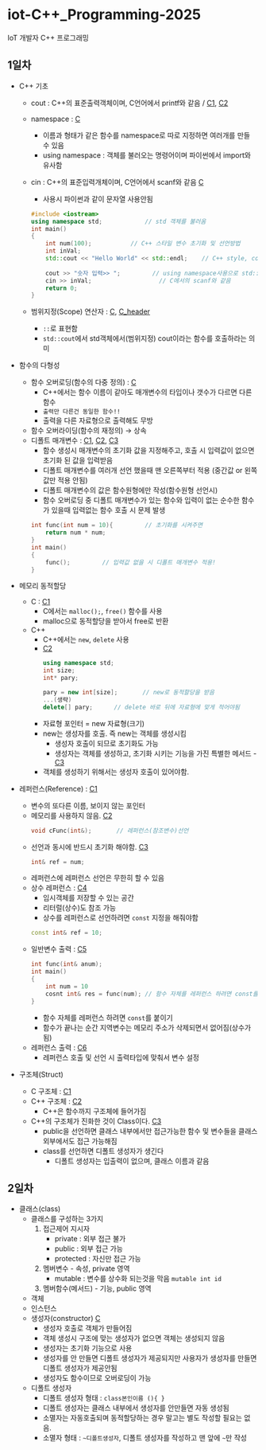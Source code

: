 # iot-C++_Programming-2025
 IoT 개발자 C++ 프로그래밍

## 1일차
- C++ 기초
    - cout : C++의 표준출력객체이며, C언어에서 printf와 같음 / [C1](./Day1/cout.cpp), [C2](./Day1/cout2.cpp)
    - namespace : [C](./Day1/namesp.cpp)
        - 이름과 형태가 같은 함수를 namespace로 따로 지정하면 여러개를 만들 수 있음
        - using namespace : 객체를 불러오는 명령어이며 파이썬에서 import와 유사함
    - cin : C++의 표준입력개체이며, C언어에서 scanf와 같음 [C](./Day1/cin.cpp)
        - 사용시 파이썬과 같이 문자열 사용안됨
        
        ```c++
        #include <iostream>
        using namespace std;            // std 객체를 불러옴
        int main()
        {
            int num(100);           // C++ 스타일 변수 초기화 및 선언방법
            int inVal;
            std::cout << "Hello World" << std::endl;    // C++ style, cout은 입력 endl는 개행
            
            cout >> "숫자 입력>> ";         // using namespace사용으로 std::cout에서 std:: 생략가능
            cin >> inVal;                   // C에서의 scanf와 같음
            return 0;
        }
        ```
    - 범위지정(Scope) 연산자 : [C](./Day1/scope.cpp), [C_header](./Day1/scope.h)
        - `::`로 표현함
        - `std::cout`에서 std객체에서(범위지정) cout이라는 함수를 호출하라는 의미

- 함수의 다형성
    - 함수 오버로딩(함수의 다중 정의) : [C](./Day1/overloading.cpp)
        - C++에서는 함수 이름이 같아도 매개변수의 타입이나 갯수가 다르면 다른함수
        - `출력만 다른건 동일한 함수!!`
        - 출력을 다른 자료형으로 출력해도 무방
    - 함수 오버라이딩(함수의 재정의) → 상속
    - 디폴트 매개변수 : [C1](./Day1/default.cpp), [C2](./Day1/default2.cpp), [C3](./Day1/default3.cpp)
        - 함수 생성시 매개변수의 초기화 값을 지정해주고,
          호출 시 입력값이 없으면 초기화 된 값을 입력받음
        - 디폴트 매개변수를 여러개 선언 했을때 맨 오른쪽부터 적용
          (중간값 or 왼쪽 값만 적용 안됨)
        - 디폴트 매개변수의 값은 함수원형에만 작성(함수원형 선언시)
        - 함수 오버로딩 중 디폴트 매개변수가 있는 함수와
          입력이 없는 순수한 함수가 있을때 입력없는 함수 호출 시 문제 발생
        ```c++
        int func(int num = 10){         // 초기화를 시켜주면
            return num * num;
        }
        int main()
        {
            func();         // 입력값 없을 시 디폴트 매개변수 적용!
        }
        ```

- 메모리 동적할당
    - C : [C1](./Day1/new.cpp)
        - C에서는 `malloc();`, `free()` 함수를 사용
        - malloc으로 동적할당을 받아서 free로 반환
    - C++
        - C++에서는 `new`, `delete` 사용
        - [C2](./Day1/new2.cpp)
            ```c++
            using namespace std;
            int size;
            int* pary;

            pary = new int[size];       // new로 동적할당을 받음
            ...(생략)
            delete[] pary;      // delete 바로 뒤에 자료형에 맞게 적어야됨
            ```
        - 자료형 포인터 = new 자료형(크기)
        - new는 생성자를 호출. 즉 new는 객체를 생성시킴
            - 생성자 호출이 되므로 초기화도 가능
            - 생성자는 객체를 생성하고, 초기화 시키는 기능을 가진 특별한 메서드 - [C3](./Day1/new3.cpp)
        - 객체를 생성하기 위해서는 생성자 호출이 있어야함.

- 레퍼런스(Reference) : [C1](./Day1/ref.cpp)
    - 변수의 또다른 이름, 보이지 않는 포인터
    - 메모리를 사용하지 않음. [C2](./Day1/ref2.cpp)
        ```c++
        void cFunc(int&);       // 레퍼런스(참조변수)선언
        ```
    - 선언과 동시에 반드시 초기화 해야함. [C3](./Day1/ref3.cpp)
        ```c++
        int& ref = num;
        ```
    - 레퍼런스에 레퍼런스 선언은 무한히 할 수 있음
    - 상수 레퍼런스 : [C4](./Day1/ref4.cpp)
        - 임시객체를 저장할 수 있는 공간
        - 리터럴(상수)도 참조 가능
        - 상수를 레퍼런스로 선언하려면 `const` 지정을 해줘야함
        ```c++
        const int& ref = 10;
        ```
    - 일반변수 출력 : [C5](./Day1/ref5.cpp)
        ```c++
        int func(int& anum);
        int main()
        {
            int num = 10
            cosnt int& res = func(num); // 함수 자체를 레퍼런스 하려면 const를 붙여야한다
        }
        ```
        - 함수 자체를 레퍼런스 하려면 `const`를 붙이기
        - 함수가 끝나는 순간 지역변수는 메모리 주소가 삭제되면서 없어짐(상수가 됨)
    - 레퍼런스 출력 : [C6](./Day1/ref6.cpp)
        - 레퍼런스 호출 및 선언 시 출력타입에 맞춰서 변수 설정

- 구조체(Struct)
    - C 구조체 : [C1](./Day1/st_c.cpp)
    - C++ 구조체 : [C2](./Day1/st_c2.cpp)
        - C++은 함수까지 구조체에 들어가짐
    - C++의 구조체가 진화한 것이 Class이다. [C3](./Day1/st_c3.cpp)
        - public을 선언하면 클래스 내부에서만 접근가능한 함수 및 변수들을
          클래스 외부에서도 접근 가능해짐
        - class를 선언하면 디폴트 생성자가 생긴다
            - 디폴트 생성자는 입출력이 없으며, 클래스 이름과 같음

## 2일차
- 클래스(class)
    - 클래스를 구성하는 3가지
        1. 접근제어 지시자
            - private : 외부 접근 불가
            - public : 외부 접근 가능
            - protected : 자신만 접근 가능
        2. 멤버변수 - 속성, private 영역
            - mutable : 변수를 상수화 되는것을 막음 `mutable int id`
        3. 멤버함수(메서드) - 기능, public 영역
    - 객체
    - 인스턴스
    - 생성자(constructor) [C](./Day2/class3.cpp)
        - 생성자 호출로 객체가 만들어짐
        - 객체 생성시 구조에 맞는 생성자가 없으면 객체는 생성되지 않음
        - 생성자는 초기화 기능으로 사용
        - 생성자를 안 만들면 디폴트 생성자가 제공되지만
          사용자가 생성자를 만들면 디폴트 생성자가 제공안됨
        - 생성자도 함수이므로 오버로딩이 가능
    - 디폴트 생성자
        - 디폴트 생성자 형태 : `class본인이름 (){ }`
        - 디폴트 생성자는 클래스 내부에서 생성자를 안만들면 자동 생성됨
        - 소멸자는 자동호출되며 동적할당하는 경우 말고는 별도 작성할 필요는 없음.
        - 소멸자 형태 : `~디폴트생성자`, 디폴트 생성자를 작성하고 맨 앞에 `~`만 작성
